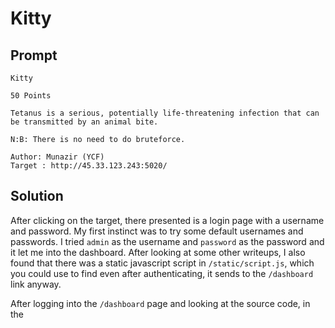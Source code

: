 # Kitty

## Prompt

```
Kitty

50 Points

Tetanus is a serious, potentially life-threatening infection that can be transmitted by an animal bite.

N:B: There is no need to do bruteforce.

Author: Munazir (YCF)
Target : http://45.33.123.243:5020/
```

## Solution

After clicking on the target, there presented is a login page with a username and password. My first instinct was to try some default usernames and passwords. I tried `admin` as the username and `password` as the password and it let me into the dashboard. After looking at some other writeups, I also found that there was a static javascript script in `/static/script.js`, which you could use to find even after authenticating, it sends to the `/dashboard` link anyway. 

After logging into the `/dashboard` page and looking at the source code, in the <script> tag there is code for when a post starts with `cat flag.txt` to make the body of the post have the contents of the flag. In the `Enter Post:` prompt on the website, type `cat flag.txt` and a `Flag Post` appears with the contents of the flag which is: `KCTF{Fram3S_n3vE9_L1e_4_toGEtH3R}`. 


